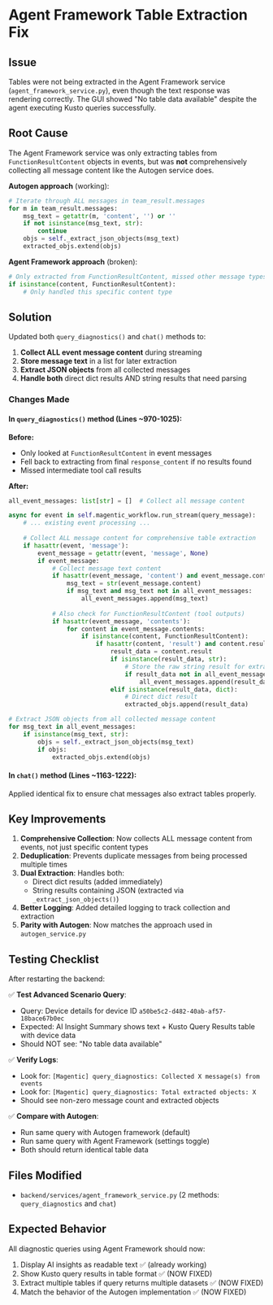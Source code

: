 # Agent Framework Table Extraction Fix

## Issue
Tables were not being extracted in the Agent Framework service (`agent_framework_service.py`), even though the text response was rendering correctly. The GUI showed "No table data available" despite the agent executing Kusto queries successfully.

## Root Cause
The Agent Framework service was only extracting tables from `FunctionResultContent` objects in events, but was **not** comprehensively collecting all message content like the Autogen service does.

**Autogen approach** (working):
```python
# Iterate through ALL messages in team_result.messages
for m in team_result.messages:
    msg_text = getattr(m, 'content', '') or ''
    if not isinstance(msg_text, str):
        continue
    objs = self._extract_json_objects(msg_text)
    extracted_objs.extend(objs)
```

**Agent Framework approach** (broken):
```python
# Only extracted from FunctionResultContent, missed other message types
if isinstance(content, FunctionResultContent):
    # Only handled this specific content type
```

## Solution
Updated both `query_diagnostics()` and `chat()` methods to:
1. **Collect ALL event message content** during streaming
2. **Store message text** in a list for later extraction
3. **Extract JSON objects** from all collected messages
4. **Handle both** direct dict results AND string results that need parsing

### Changes Made

#### In `query_diagnostics()` method (Lines ~970-1025):

**Before:**
- Only looked at `FunctionResultContent` in event messages
- Fell back to extracting from final `response_content` if no results found
- Missed intermediate tool call results

**After:**
```python
all_event_messages: list[str] = []  # Collect all message content

async for event in self.magentic_workflow.run_stream(query_message):
    # ... existing event processing ...
    
    # Collect ALL message content for comprehensive table extraction
    if hasattr(event, 'message'):
        event_message = getattr(event, 'message', None)
        if event_message:
            # Collect message text content
            if hasattr(event_message, 'content') and event_message.content:
                msg_text = str(event_message.content)
                if msg_text and msg_text not in all_event_messages:
                    all_event_messages.append(msg_text)
            
            # Also check for FunctionResultContent (tool outputs)
            if hasattr(event_message, 'contents'):
                for content in event_message.contents:
                    if isinstance(content, FunctionResultContent):
                        if hasattr(content, 'result') and content.result:
                            result_data = content.result
                            if isinstance(result_data, str):
                                # Store the raw string result for extraction
                                if result_data not in all_event_messages:
                                    all_event_messages.append(result_data)
                            elif isinstance(result_data, dict):
                                # Direct dict result
                                extracted_objs.append(result_data)

# Extract JSON objects from all collected message content
for msg_text in all_event_messages:
    if isinstance(msg_text, str):
        objs = self._extract_json_objects(msg_text)
        if objs:
            extracted_objs.extend(objs)
```

#### In `chat()` method (Lines ~1163-1222):
Applied identical fix to ensure chat messages also extract tables properly.

## Key Improvements

1. **Comprehensive Collection**: Now collects ALL message content from events, not just specific content types
2. **Deduplication**: Prevents duplicate messages from being processed multiple times
3. **Dual Extraction**: Handles both:
   - Direct dict results (added immediately)
   - String results containing JSON (extracted via `_extract_json_objects()`)
4. **Better Logging**: Added detailed logging to track collection and extraction
5. **Parity with Autogen**: Now matches the approach used in `autogen_service.py`

## Testing Checklist

After restarting the backend:

✅ **Test Advanced Scenario Query**:
- Query: Device details for device ID `a50be5c2-d482-40ab-af57-18bace67b0ec`
- Expected: AI Insight Summary shows text + Kusto Query Results table with device data
- Should NOT see: "No table data available"

✅ **Verify Logs**:
- Look for: `[Magentic] query_diagnostics: Collected X message(s) from events`
- Look for: `[Magentic] query_diagnostics: Total extracted objects: X`
- Should see non-zero message count and extracted objects

✅ **Compare with Autogen**:
- Run same query with Autogen framework (default)
- Run same query with Agent Framework (settings toggle)
- Both should return identical table data

## Files Modified
- `backend/services/agent_framework_service.py` (2 methods: `query_diagnostics` and `chat`)

## Expected Behavior
All diagnostic queries using Agent Framework should now:
1. Display AI insights as readable text ✅ (already working)
2. Show Kusto query results in table format ✅ (NOW FIXED)
3. Extract multiple tables if query returns multiple datasets ✅ (NOW FIXED)
4. Match the behavior of the Autogen implementation ✅ (NOW FIXED)
